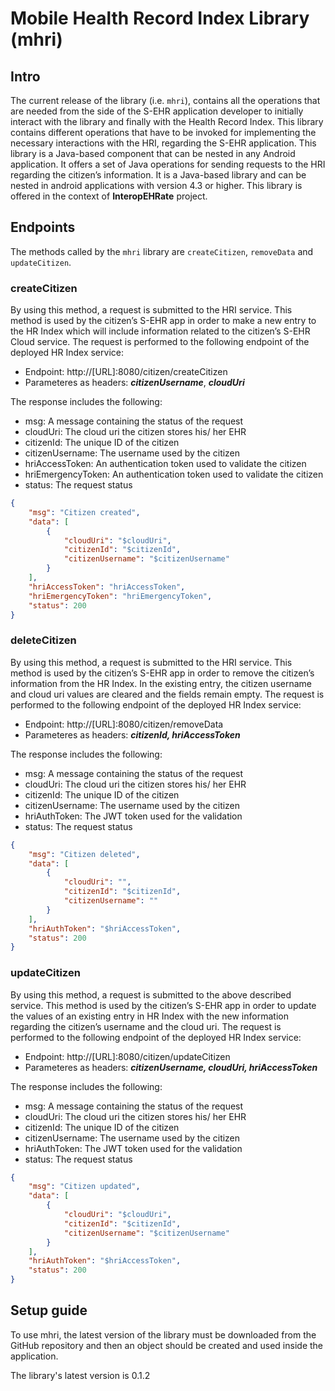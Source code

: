 # Mobile Health Record Index Library (mhri)
## Intro

The current release of the library (i.e. `mhri`), contains all the operations that are needed from the side of the S-EHR application developer to initially interact with the library and finally with the Health Record Index. This library contains different operations that have to be invoked for implementing the necessary interactions with the HRI, regarding the S-EHR application. This library is a Java-based component that can be nested in any Android application. It offers a set of Java operations for sending requests to the HRI regarding the citizen’s information. It is a Java-based library and can be nested in android applications with version 4.3 or higher.  This library is offered in the context of  **InteropEHRate** project.

## Endpoints

The methods called by the `mhri` library are `createCitizen`, `removeData` and `updateCitizen`. 

### createCitizen
By using this method, a request is submitted to the HRI service. This method is used by the citizen’s S-EHR app in order to make a new entry to the HR Index which will include information related to the citizen’s S-EHR Cloud service. The request is performed to the following endpoint of the deployed HR Index service: 
- Endpoint: http://[URL]:8080/citizen/createCitizen
- Parameteres as headers: ***citizenUsername***, ***cloudUri***

The response includes the following:
- msg: A message containing the status of the request
- cloudUri: The cloud uri the citizen stores his/ her EHR
- citizenId: The unique ID of the citizen
- citizenUsername: The username used by the citizen
- hriAccessToken: An authentication token used to validate the citizen
- hriEmergencyToken: An authentication token used to validate the citizen
- status: The request status


```json
{
    "msg": "Citizen created",
    "data": [
        {
            "cloudUri": "$cloudUri",
            "citizenId": "$citizenId",
            "citizenUsername": "$citizenUsername"
        }
    ],
    "hriAccessToken": "hriAccessToken",
    "hriEmergencyToken": "hriEmergencyToken",
    "status": 200
}
```

### deleteCitizen
By using this method, a request is submitted to the HRI service. This method is used by the citizen’s S-EHR app in order to remove the citizen’s information from the HR Index. In the existing entry, the citizen username and cloud uri values are cleared and the fields remain empty. The request is performed to the following endpoint of the deployed HR Index service: 

- Endpoint: http://[URL]:8080/citizen/removeData
- Parameteres as headers: ***citizenId, hriAccessToken***

The response includes the following:
- msg: A message containing the status of the request
- cloudUri: The cloud uri the citizen stores his/ her EHR
- citizenId: The unique ID of the citizen
- citizenUsername: The username used by the citizen
- hriAuthToken: The JWT token used for the validation
- status: The request status

```json
{
    "msg": "Citizen deleted",
    "data": [
        {
            "cloudUri": "",
            "citizenId": "$citizenId",
            "citizenUsername": ""
        }
    ],
    "hriAuthToken": "$hriAccessToken",
    "status": 200
}
```

### updateCitizen
By using this method, a request is submitted to the above described service. This method is used by the citizen’s S-EHR app in order to update the values of an existing entry in HR Index with the new information regarding the citizen’s username and the cloud uri. The request is performed to the following endpoint of the deployed HR Index service: 

- Endpoint: http://[URL]:8080/citizen/updateCitizen
- Parameteres as headers: ***citizenUsername, cloudUri, hriAccessToken***

The response includes the following:
- msg: A message containing the status of the request
- cloudUri: The cloud uri the citizen stores his/ her EHR
- citizenId: The unique ID of the citizen
- citizenUsername: The username used by the citizen
- hriAuthToken: The JWT token used for the validation
- status: The request status

```json
{
    "msg": "Citizen updated",
    "data": [
        {
            "cloudUri": "$cloudUri",
            "citizenId": "$citizenId",
            "citizenUsername": "$citizenUsername"
        }
    ],
    "hriAuthToken": "$hriAccessToken",
    "status": 200
}
```

## Setup guide
To use mhri, the latest version of the library must be downloaded from the GitHub repository and then an object should be created and used inside the application.

The library's latest version is 0.1.2
